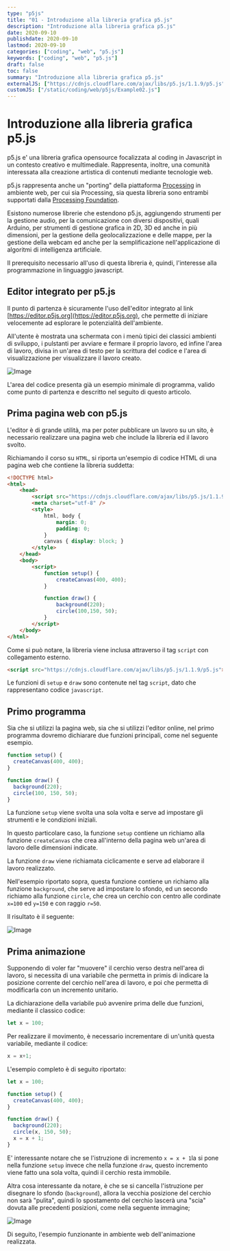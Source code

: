 ```yaml
---
type: "p5js"
title: "01 - Introduzione alla libreria grafica p5.js"
description: "Introduzione alla libreria grafica p5.js"
date: 2020-09-10
publishdate: 2020-09-10
lastmod: 2020-09-10
categories: ["coding", "web", "p5.js"]
keywords: ["coding", "web", "p5.js"]
draft: false
toc: false
summary: "Introduzione alla libreria grafica p5.js"
externalJS: ["https://cdnjs.cloudflare.com/ajax/libs/p5.js/1.1.9/p5.js"]
customJS: ["/static/coding/web/p5js/Example02.js"]
---
```


# Introduzione alla libreria grafica p5.js

p5.js e' una libreria grafica opensource focalizzata al coding in Javascript in un contesto creativo e multimediale. Rappresenta, inoltre, una comunità interessata alla creazione artistica di contenuti mediante tecnologie web.

p5.js rappresenta anche un "porting" della piattaforma [Processing](https://processing.org/) in ambiente web, per cui sia Processing, sia questa libreria sono entrambi supportati dalla [Processing Foundation](https://processingfoundation.org).

Esistono numerose librerie che estendono p5.js, aggiungendo strumenti per la gestione audio, per la comunicazione con diversi dispositivi, quali Arduino, per strumenti di gestione grafica in 2D, 3D ed anche in più dimensioni, per la gestione della geolocalizzazione e delle mappe, per la gestione della webcam ed anche per la semplificazione nell'applicazione di algoritmi di intelligenza artificiale.

Il prerequisito necessario all'uso di questa libreria è, quindi, l'interesse alla programmazione in linguaggio javascript.

## Editor integrato per p5.js

Il punto di partenza è sicuramente l'uso dell'editor integrato al link [https://editor.p5js.org](https://editor.p5js.org), che permette di iniziare velocemente ad esplorare le potenzialità dell'ambiente.

All'utente è mostrata una schermata con i menù tipici dei classici ambienti di sviluppo, i pulstanti per avviare e fermare il proprio lavoro, ed infine l'area di lavoro, divisa in un'area di testo per la scrittura del codice e l'area di visualizzazione per visualizzare il lavoro creato.

![Image](/static/coding/web/p5js/OnlineEditor.png "p5js - Editor online")


L'area del codice presenta già un esempio minimale di programma, valido come punto di partenza e descritto nel seguito di questo articolo.

## Prima pagina web con p5.js

L'editor è di grande utilità, ma per poter pubblicare un lavoro su un sito, è necessario realizzare una pagina web che include la libreria ed il lavoro svolto.

Richiamando il corso su ``HTML``, si riporta un'esempio di codice HTML di una  pagina web che contiene la libreria suddetta:

```html
<!DOCTYPE html>
<html>
    <head>
        <script src="https://cdnjs.cloudflare.com/ajax/libs/p5.js/1.1.9/p5.js"></script>
        <meta charset="utf-8" />
        <style>
            html, body {
                margin: 0;
                padding: 0;
            }
            canvas { display: block; }
        </style>
    </head>
    <body>
        <script>
            function setup() {
                createCanvas(400, 400);
            }

            function draw() {
                background(220);
                circle(100,150, 50);
            }
        </script>
    </body>
</html>
```

Come si può notare, la libreria viene inclusa attraverso il tag ``script`` con collegamento esterno.

```html
<script src="https://cdnjs.cloudflare.com/ajax/libs/p5.js/1.1.9/p5.js"></script>
```

Le funzioni di ``setup`` e ``draw`` sono contenute nel tag ``script``, dato che rappresentano codice ``javascript``.

## Primo programma

Sia che si utilizzi la pagina web, sia che si utilizzi l'editor online, nel primo programma dovremo dichiarare due funzioni principali, come nel seguente esempio.

```javascript
function setup() {
  createCanvas(400, 400);
}

function draw() {
  background(220);
  circle(100, 150, 50);
}
```

La funzione `setup` viene svolta una sola volta e serve ad impostare gli strumenti e le condizioni iniziali.

In questo particolare caso, la funzione `setup` contiene un richiamo alla funzione `createCanvas` che crea all'interno della pagina web un'area di lavoro delle dimensioni indicate.

La funzione `draw` viene richiamata ciclicamente e serve ad elaborare il lavoro realizzato.

Nell'esempio riportato sopra, questa funzione contiene un richiamo alla funzione `background`, che serve ad impostare lo sfondo, ed un secondo richiamo alla funzione `circle`, che crea un cerchio con centro alle cordinate `x=100` ed `y=150` e con raggio `r=50`.

Il risultato è il seguente:

![Image](/static/coding/web/p5js/Example01.png "p5js - Esempio 01")

## Prima animazione

Supponendo di voler far "muovere" il cerchio verso destra nell'area di lavoro, si necessita di una variabile che permetta in primis di indicare la posizione corrente del cerchio nell'area di lavoro, e poi che permetta di modificarla con un incremento unitario.

La dichiarazione della variabile può avvenire prima delle due funzioni, mediante il classico codice:

```javascript
let x = 100;
```

Per realizzare il movimento, è necessario incrementare di un'unità questa variabile, mediante il codice:

```javascript
x = x+1;
```



L'esempio completo è di seguito riportato:

```javascript
let x = 100;

function setup() {
  createCanvas(400, 400);
}

function draw() {
  background(220);
  circle(x, 150, 50);
  x = x + 1;
}
```



E' interessante notare che se l'istruzione di incremento ``x = x + 1``la si pone nella funzione ``setup`` invece che nella funzione ``draw``, questo incremento viene fatto una sola volta, quindi il cerchio resta immobile.



Altra cosa interessante da notare, è che se si cancella l'istruzione per disegnare lo sfondo (``background``), allora la vecchia posizione del cerchio non sarà "pulita", quindi lo spostamento del cerchio lascerà una "scia" dovuta alle precedenti posizioni, come nella seguente immagine;

![Image](/static/coding/web/p5js/Example02.png "p5js - Esempio 02")

Di seguito, l'esempio funzionante in ambiente web dell'animazione realizzata.

<div id="example02"</div>
